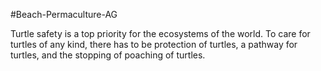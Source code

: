 #Beach-Permaculture-AG 

Turtle safety is a top priority for the ecosystems of the world. To care for turtles of any kind, there has to be protection of turtles, a pathway for turtles, and the stopping of poaching of turtles. 

